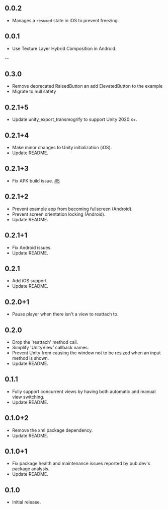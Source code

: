 ## 0.0.2

* Manages a `resumed` state in iOS to prevent freezing. 

## 0.0.1

* Use Texture Layer Hybrid Composition in Android.

--

## 0.3.0

* Remove deprecated RaisedButton an add ElevatedButton to the example
* Migrate to null safety

## 0.2.1+5

* Update unity_export_transmogrify to support Unity 2020.x+.

## 0.2.1+4

* Make minor changes to Unity initialization (iOS).
* Update README.

## 0.2.1+3

* Fix APK build issue. [#5](https://github.com/Glartek/flutter-unity/issues/5)

## 0.2.1+2

* Prevent example app from becoming fullscreen (Android).
* Prevent screen orientation locking (Android).
* Update README.

## 0.2.1+1

* Fix Android issues.
* Update README.

## 0.2.1

* Add iOS support.
* Update README.

## 0.2.0+1

* Pause player when there isn't a view to reattach to.

## 0.2.0

* Drop the 'reattach' method call.
* Simplify 'UnityView' callback names.
* Prevent Unity from causing the window not to be resized when an input method is shown.
* Update README.

## 0.1.1

* Fully support concurrent views by having both automatic and manual view switching.
* Update README.

## 0.1.0+2

* Remove the xml package dependency.
* Update README.

## 0.1.0+1

* Fix package health and maintenance issues reported by pub.dev's package analysis.
* Update README.

## 0.1.0

* Initial release.
